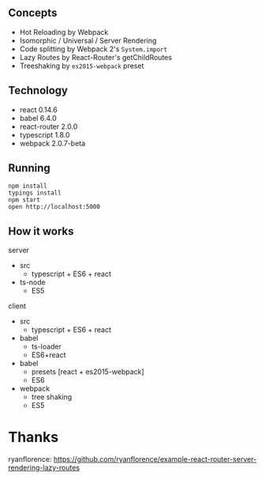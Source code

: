 ## Concepts

- Hot Reloading by Webpack
- Isomorphic / Universal / Server Rendering
- Code splitting by Webpack 2's `System.import`
- Lazy Routes by React-Router's getChildRoutes
- Treeshaking by `es2015-webpack` preset

## Technology

- react 0.14.6
- babel 6.4.0
- react-router 2.0.0
- typescript 1.8.0
- webpack 2.0.7-beta

## Running

```
npm install
typings install
npm start
open http://localhost:5000
```

## How it works

server
- src
  - typescript + ES6 + react
- ts-node
  - ES5

client
- src
  - typescript + ES6 + react
- babel
  - ts-loader
  - ES6+react
- babel
  - presets [react + es2015-webpack]
  - ES6
- webpack
  - tree shaking
  - ES5

# Thanks

ryanflorence: https://github.com/ryanflorence/example-react-router-server-rendering-lazy-routes